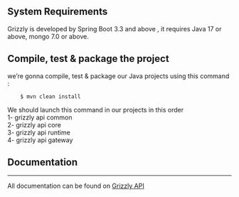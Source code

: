 ## System Requirements

Grizzly is developed by Spring Boot 3.3 and above , it requires Java 17 or above, mongo 7.0 or above.

## Compile, test & package the project

we’re gonna compile, test & package our Java projects using this command : <br>

```Shell
    $ mvn clean install
 ```

We should launch this command in our projects in this order <br>
1- grizzly api common <br>
2- grizzly api core<br>
3- grizzly api runtime<br>
4- grizzly api gateway<br>

## Documentation
---
All documentation can be found on [Grizzly API](https://grizzlydoc.codeonce.fr/)
